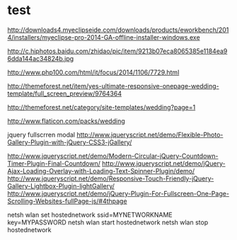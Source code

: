test
====
http://downloads4.myeclipseide.com/downloads/products/eworkbench/2014/installers/myeclipse-pro-2014-GA-offline-installer-windows.exe



http://c.hiphotos.baidu.com/zhidao/pic/item/9213b07eca8065385e1184ea96dda144ac34824b.jpg



http://www.php100.com/html/it/focus/2014/1106/7729.html

http://themeforest.net/item/yes-ultimate-responsive-onepage-wedding-template/full_screen_preview/9764364

http://themeforest.net/category/site-templates/wedding?page=1

http://www.flaticon.com/packs/wedding

jquery fullscrren modal
http://www.jqueryscript.net/demo/Flexible-Photo-Gallery-Plugin-with-jQuery-CSS3-jGallery/

http://www.jqueryscript.net/demo/Modern-Circular-jQuery-Countdown-Timer-Plugin-Final-Countdown/
http://www.jqueryscript.net/demo/jQuery-Ajax-Loading-Overlay-with-Loading-Text-Spinner-Plugin/demo/
http://www.jqueryscript.net/demo/Responsive-Touch-Friendly-jQuery-Gallery-Lightbox-Plugin-lightGallery/
http://www.jqueryscript.net/demo/jQuery-Plugin-For-Fullscreen-One-Page-Scrolling-Websites-fullPage-js/#4thpage


netsh wlan set hostednetwork ssid=MYNETWORKNAME key=MYPASSWORD
netsh wlan start hostednetwork
netsh wlan stop hostednetwork

